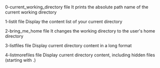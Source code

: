 0-current_working_directory file
It prints the absolute path name of the current working directory

1-listit file
Display the content list of your current directory

2-bring_me_home file
It changes the working directory to the user's home directory

3-listfiles file
Display current directory content in a long format

4-listmorefiles file
Display current directory content, including hidden files (starting with .)

